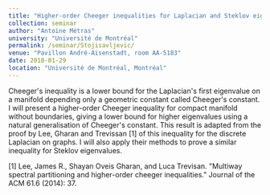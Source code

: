 ```yaml
---
title: "Higher-order Cheeger inequalities for Laplacian and Steklov eigenvalues"
collection: seminar
author: "Antoine Métras"
university: "Université de Montréal"
permalink: /seminar/Stojisavljevic/
venue: "Pavillon André-Aisenstadt, room AA-5183"
date: 2018-01-29
location: "Université de Montréal, Montréal"
---
```


Cheeger's inequality is a lower bound for the Laplacian's first eigenvalue on a manifold depending only a geometric constant called Cheeger's constant. I will present a higher-order Cheeger inequality for compact manifold without boundaries, giving a lower bound for higher eigenvalues using a natural generalisation of Cheeger's constant. This result is adapted from the proof by Lee, Gharan and Trevissan [1] of this inequality for the discrete Laplacian on graphs. I will also apply their methods to prove a similar inequality for Steklov eigenvalues. 

[1] Lee, James R., Shayan Oveis Gharan, and Luca Trevisan. "Multiway spectral partitioning and higher-order cheeger inequalities." Journal of the ACM 61.6 (2014): 37.
